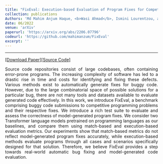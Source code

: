 ```yaml
---
title: "FixEval: Execution-based Evaluation of Program Fixes for Competitive Programming Problems"
collection: publications
Authors: 'Md Mahim Anjum Haque, <b>Wasi Ahmad</b>, Ismini Lourentzou, and Chris Brown.'
date: 06/2022
venue: 'arXiv'
paperurl: 'https://arxiv.org/abs/2206.07796'
codeurl: 'https://github.com/mahimanzum/FixEval'
excerpt: ''
---
```

---
<a href='https://arxiv.org/pdf/2206.07796.pdf' target="_blank">[Download Paper]</a><a href='https://github.com/mahimanzum/FixEval' target="_blank">[Source Code]</a>

<p align="justify">
Source code repositories consist of large codebases, often containing error-prone programs. The increasing complexity of software has led to a drastic 
  rise in time and costs for identifying and fixing these defects. Various methods exist to automatically generate fixes for buggy code. However, due to 
  the large combinatorial space of possible solutions for a particular bug, there are not many tools and datasets available to evaluate generated code 
  effectively. In this work, we introduce FixEval, a benchmark comprising buggy code submissions to competitive programming problems and their respective 
  fixes. We introduce a rich test suite to evaluate and assess the correctness of model-generated program fixes. We consider two Transformer language 
  models pretrained on programming languages as our baselines, and compare them using match-based and execution-based evaluation metrics. Our experiments 
  show that match-based metrics do not reflect model-generated program fixes accurately, while execution-based methods evaluate programs through all cases 
  and scenarios specifically designed for that solution. Therefore, we believe FixEval provides a step towards real-world automatic bug fixing and 
  model-generated code evaluation.
</p>
